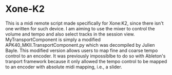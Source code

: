 # Xone-K2
This is a midi remote script made specifically for Xone:K2, since there isn't one written for such device. I am aiming to use the mixer to control the volume and tempo and also select tracks in the session view. 
MyTransportComponent is simply a modified APK40_MKII.TransportComponent.py which was decompiled by Julien Bayle. This modified version allows users to map fine and coarse tempo control to an encoder. It was previously impossiblbe to do so with Ableton's tranport framework because it only allowed the tempo control to be mapped to an encoder with absolute midi mapping, i.e., a slider.  
